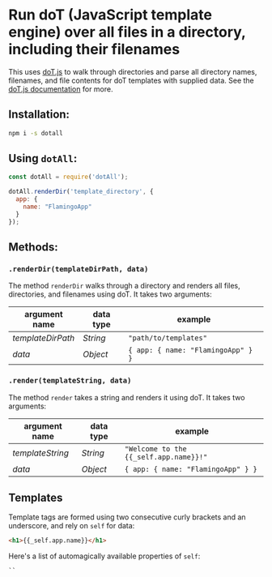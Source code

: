 # **Run doT (JavaScript template engine) over all files in a directory, including their filenames**

This uses [doT.js](http://olado.github.io/doT/index.html) to walk through directories and parse all directory names, filenames, and file contents for doT templates with supplied data. See the [doT.js documentation](http://olado.github.io/doT/index.html) for more.

## Installation:
```bash
npm i -s dotall
```


## Using `dotAll`:

```js
const dotAll = require('dotAll');

dotAll.renderDir('template_directory', {
  app: {
    name: "FlamingoApp"
  }
});

```

## Methods:
### `.renderDir(templateDirPath, data)`

The method `renderDir` walks through a directory and renders all files, directories, and filenames using doT. It takes two arguments: 
  
argument name | data type | example
--- | --- | ---
*templateDirPath* | *String* | `"path/to/templates"`
*data* | *Object* | `{ app: { name: "FlamingoApp" } }`

### `.render(templateString, data)`

The method `render` takes a string and renders it using doT. 
It takes two arguments: 

argument name | data type | example
--- | --- | ---
*templateString* | *String* | `"Welcome to the {{_self.app.name}}!"`
*data* | *Object* | `{ app: { name: "FlamingoApp" } }`


## Templates
Template tags are formed using two consecutive curly brackets and an underscore, and rely on `self` for data:

```html
<h1>{{_self.app.name}}</h1>
```

Here's a list of automagically available properties of `self`:

    ``